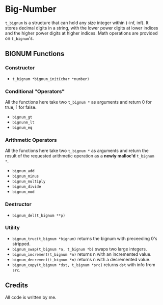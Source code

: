 # Big-Number
`t_bignum` is a structure that can hold any size integer within (-inf, inf). It stores decimal digits in a string, with the lower power digits at lower indices and the higher power digits at higher indices. Math operations are provided on `t_bignum`'s.  

## BIGNUM Functions

### Constructor

- `t_bignum *bignum_init(char *number)`

### Conditional "Operators"

All the functions here take two `t_bignum *` as arguments and return 0 for true, 1 for false.  

- `bignum_gt`
- `bignunm_lt`
- `bignum_eq`

### Arithmetic Operators

All the functions here take two `t_bignum *` as arguments and return the result of the requested arithmetic operation as a **newly malloc'd** `t_bignum *`.  

- `bignum_add`
- `bignum_minus`
- `bignum_multiply`
- `bignum_divide`
- `bignum_mod`

### Destructor

- `bignum_del(t_bignum **p)`

### Utility

- `bignum_truc(t_bignum *bignum)` returns the bignum with preceeding 0's stripped.
- `bignum_swap(t_bignum *a, t_bignum *b)` swaps two large integers.
- `bignum_increment(t_bignum *n)` returns n with an incremented value.
- `bignum_decrement(t_bignum *n)` returns n with a decremented value.
- `bignum_copy(t_bignum *dst, t_bignum *src)` returns `dst` with info from `src`.

## Credits

All code is written by me.
